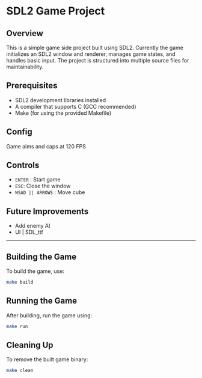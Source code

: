 # SDL2 Game Project

## Overview

This is a simple game side project built using SDL2. Currently the game initializes an SDL2 window and renderer, manages game states, and handles basic input. The project is structured into multiple source files for maintainability.

## Prerequisites

- SDL2 development libraries installed
- A compiler that supports C (GCC recommended)
- Make (for using the provided Makefile)

## Config

Game aims and caps at 120 FPS

## Controls

- `ENTER` : Start game
- `ESC`: Close the window
- `WSAD || ARROWS` : Move cube 

## Future Improvements

- Add enemy AI
- UI | SDL_ttf

---

## Building the Game

To build the game, use:

```sh
make build
```

## Running the Game

After building, run the game using:

```sh
make run
```

## Cleaning Up

To remove the built game binary:

```sh
make clean
```